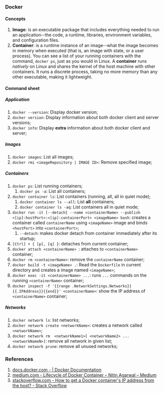 ### Docker

#### Concepts

1. **Image**: is an executable package that includes everything needed to run an application--the code, a
   runtime, libraries, environment variables, and configuration files.
2. **Container**: is a runtime instance of an image--what the image becomes in memory when executed (that is, an image with state, or a user process). You can see a list of your running containers with the command, `docker ps`, just as you would in Linux. A **container** runs *natively* on Linux and shares the kernel of the host machine with other containers. It runs a discrete process, taking no more memory
   than any other executable, making it lightweight.

#### Command sheet

##### Application

1. `docker --version`: Display docker version;
2. `docker version`: Display information about  both docker client and server versions;
3. `docker info`: Display **extra** information about  both docker client and server;

##### Images

1. `docker images`: List all images;
2. `docker rmi <imageRepository | IMAGE ID>`: Remove specified image;

##### Containers

1. `docker ps`: List running containers;
   1. `docker ps -a`: List all containers;
2. `docker container ls`: List containers (running, all, all in quiet mode);
   1. `docker container ls --all`: List **all** containers;
   2. `docker container ls -aq`: List containers all in quiet mode;
3. `docker run -it [--detach] --name <containerName> --publish <[ip]:hostPort>:<[ip]:containerPort> <imageName> bash`: creates a container called `containerName` using `<imageName>` image  and binds `<hostPort>` into `<containerPort>`;
   1. `--detach`: makes docker detach from container immediately after its startup;
4. `[Ctrl] + { [p], [q] }`: detaches from current container;
5. `docker attach <containerName> `: attaches to  `<containerName> ` container;
6. `docker rm <containerName>`: remove the `containerName` container;
7. `docker build -t <imageName> .`: Read the `Dockerfile` in current directory and creates a image named `<imageName>`;
8. `docker exec -it <containerName> ...`: runs `...` commands on the running `<containerName>` container;
9. `docker inspect -f '{{range .NetworkSettings.Networks}}{{.IPAddress}}{{end}}' <containerName>`: show the IP address of `<containerName>` container;

##### Networks

1. `docker network ls`: list networks;
2. `docker network create <networkName>`: creates a network called `<networkName>`;
3. `docker network rm  <networkName1>[ <networkName2> ... <networkNameN>]`: remove all network in given list;
4. `docker network prune`: remove all unused networks;

### References

1. [docs.docker.com - | Docker Documentation](https://docs.docker.com/engine/reference/run/#operator-exclusive-options)
2. [medium.com - Lifecycle of Docker Container – Nitin Agarwal – Medium](https://medium.com/@nagarwal/lifecycle-of-docker-container-d2da9f85959)
3. [stackoverflow.com - How to get a Docker container's IP address from the host? - Stack Overflow](https://stackoverflow.com/questions/17157721/how-to-get-a-docker-containers-ip-address-from-the-host)